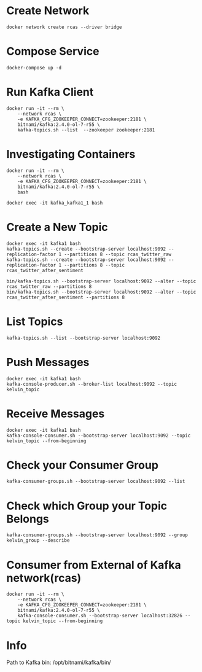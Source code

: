 # Create Network
```shell
docker network create rcas --driver bridge
```

# Compose Service
```shell
docker-compose up -d
```

# Run Kafka Client
```shell
docker run -it --rm \
    --network rcas \
    -e KAFKA_CFG_ZOOKEEPER_CONNECT=zookeeper:2181 \
    bitnami/kafka:2.4.0-ol-7-r55 \
    kafka-topics.sh --list  --zookeeper zookeeper:2181
```

# Investigating Containers
```shell
docker run -it --rm \
    --network rcas \
    -e KAFKA_CFG_ZOOKEEPER_CONNECT=zookeeper:2181 \
    bitnami/kafka:2.4.0-ol-7-r55 \
    bash

docker exec -it kafka_kafka1_1 bash
```

# Create a New Topic
```shell
docker exec -it kafka1 bash
kafka-topics.sh --create --bootstrap-server localhost:9092 --replication-factor 1 --partitions 8 --topic rcas_twitter_raw
kafka-topics.sh --create --bootstrap-server localhost:9092 --replication-factor 1 --partitions 8 --topic rcas_twitter_after_sentiment

bin/kafka-topics.sh --bootstrap-server localhost:9092 --alter --topic rcas_twitter_raw --partitions 8
bin/kafka-topics.sh --bootstrap-server localhost:9092 --alter --topic rcas_twitter_after_sentiment --partitions 8
```

# List Topics
```shell
kafka-topics.sh --list --bootstrap-server localhost:9092
```

# Push Messages
```shell
docker exec -it kafka1 bash
kafka-console-producer.sh --broker-list localhost:9092 --topic kelvin_topic
```

# Receive Messages
```shell
docker exec -it kafka1 bash
kafka-console-consumer.sh --bootstrap-server localhost:9092 --topic kelvin_topic --from-beginning
```

# Check your Consumer Group
```shell
kafka-consumer-groups.sh --bootstrap-server localhost:9092 --list
```

# Check which Group your Topic Belongs
```shell
kafka-consumer-groups.sh --bootstrap-server localhost:9092 --group kelvin_group --describe
```

# Consumer from External of Kafka network(rcas)
```shell
docker run -it --rm \
    --network rcas \
    -e KAFKA_CFG_ZOOKEEPER_CONNECT=zookeeper:2181 \
    bitnami/kafka:2.4.0-ol-7-r55 \
    kafka-console-consumer.sh --bootstrap-server localhost:32826 --topic kelvin_topic --from-beginning
```

# Info
Path to Kafka bin:
/opt/bitnami/kafka/bin/


